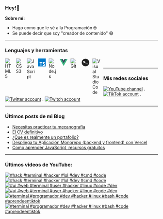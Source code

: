 ### Hey!👋
**Sobre mí:**
- Hago como que le sé a la Programación 🤓 
- Se puede decir que soy "creador de contenido" 😅

---
### Lenguajes y herramientas

<img align="left" alt="HTML5" width="26px" src="https://cdn.jsdelivr.net/gh/devicons/devicon/icons/html5/html5-original.svg" style="padding-right:10px;" />
<img align="left" alt="CSS3" width="26px" src="https://cdn.jsdelivr.net/gh/devicons/devicon/icons/css3/css3-original.svg" style="padding-right:10px;" />
<img align="left" alt="JavaScript" width="26px" src="https://cdn.jsdelivr.net/gh/devicons/devicon/icons/javascript/javascript-original.svg" style="padding-right:10px;" />
<img align="left" alt="Typescript" width="26px" src="https://raw.githubusercontent.com/github/explore/80688e429a7d4ef2fca1e82350fe8e3517d3494d/topics/typescript/typescript.png" style="padding-right:10px;" />
<img align="left" alt="Node.js" width="26px" src="https://cdn.jsdelivr.net/gh/devicons/devicon/icons/nodejs/nodejs-original.svg" style="padding-right:10px;" />
<img align="left" alt="Vue" width="26px" src="https://raw.githubusercontent.com/github/explore/80688e429a7d4ef2fca1e82350fe8e3517d3494d/topics/vue/vue.png" style="padding-right:10px;" />
<img align="left" alt="Git" width="26px" src="https://cdn.jsdelivr.net/gh/devicons/devicon/icons/git/git-original.svg" style="padding-right:10px;" />
<img align="left" alt="Terminal" width="26px" src="https://raw.githubusercontent.com/github/explore/d92924b1d925bb134e308bd29c9de6c302ed3beb/topics/terminal/terminal.png" style="padding-right:10px;" />
<img align="left" alt="Visual Studio Code" width="26px" src="https://cdn.jsdelivr.net/gh/devicons/devicon/icons/vscode/vscode-original.svg" style="padding-right:10px;" />

<br>

---
### Mis redes sociales

[![YouTube channel](https://img.shields.io/youtube/channel/subscribers/UCKMWXwHYoy920OFEN_BM5VQ?style=social)](https://www.youtube.com/@doneberdev)
 . [![TikTok account](https://img.shields.io/endpoint?logo=TikTok&style=social&url=https%3A%2F%2Fdoneber.dev%2Ftiktok-counter%2F)](https://www.tiktok.com/@doneberdev)
 . [![Twitter account](https://img.shields.io/twitter/follow/doneberdev?label=Followers&style=social)](https://twitter.com/doneberdev)
 . [![Twitch account](https://img.shields.io/twitch/status/doneberdev?style=social)](https://twitch.tv/doneberdev)
 
---
### Últimos posts de mi Blog

<!-- BLOG-POST-LIST:START -->
- [Necesitas practicar tu mecanografia](https://doneber.dev/blog/necesitas-practicar-tu-mecanografia/)
- [El CV definitivo](https://doneber.dev/blog/el-cv-definitivo/)
- [¿Que es realmente un portafolio?](https://doneber.dev/blog/que-es-realmente-un-portafolio/)
- [Despliega tu Aplicación Monorepo &lpar;backend y frontend&rpar; con Vercel](https://doneber.dev/blog/despliega-tu-aplicaci%C3%B3n-monorepo-backend-y-frontend-con-vercel/)
- [Como aprender JavaScript, recursos gratuitos](https://doneber.dev/blog/como-aprender-javascript-recursos-gratuitos/)
<!-- BLOG-POST-LIST:END -->
 
---
### Últimos videos de YouTube:

<!-- BEGIN YOUTUBE-CARDS -->
[![#hack #terminal #hacker #lol #dev #cmd #code](https://ytcards.demolab.com/?id=9F-u4BFGiWI&title=%23hack+%23terminal+%23hacker+%23lol+%23dev+%23cmd+%23code&lang=en&timestamp=1704427444&background_color=%230f0f0f&title_color=%23ffffff&stats_color=%23dedede&max_title_lines=1&width=250&border_radius=5&duration=22 "#hack #terminal #hacker #lol #dev #cmd #code")](https://www.youtube.com/watch?v=9F-u4BFGiWI#gh-dark-mode-only)[![#hack #terminal #hacker #lol #dev #cmd #code](https://ytcards.demolab.com/?id=9F-u4BFGiWI&title=%23hack+%23terminal+%23hacker+%23lol+%23dev+%23cmd+%23code&lang=en&timestamp=1704427444&background_color=%230d1117&title_color=%23ffffff&stats_color=%23dedede&max_title_lines=1&width=250&border_radius=5&duration=22 "#hack #terminal #hacker #lol #dev #cmd #code")](https://www.youtube.com/watch?v=9F-u4BFGiWI#gh-light-mode-only)
[![#ui #web #terminal #user #hacker #linux #code #dev](https://ytcards.demolab.com/?id=ZjBT1BT_HWw&title=%23ui+%23web+%23terminal+%23user+%23hacker+%23linux+%23code+%23dev&lang=en&timestamp=1704339095&background_color=%230f0f0f&title_color=%23ffffff&stats_color=%23dedede&max_title_lines=1&width=250&border_radius=5&duration=47 "#ui #web #terminal #user #hacker #linux #code #dev")](https://www.youtube.com/watch?v=ZjBT1BT_HWw#gh-dark-mode-only)[![#ui #web #terminal #user #hacker #linux #code #dev](https://ytcards.demolab.com/?id=ZjBT1BT_HWw&title=%23ui+%23web+%23terminal+%23user+%23hacker+%23linux+%23code+%23dev&lang=en&timestamp=1704339095&background_color=%230d1117&title_color=%23ffffff&stats_color=%23dedede&max_title_lines=1&width=250&border_radius=5&duration=47 "#ui #web #terminal #user #hacker #linux #code #dev")](https://www.youtube.com/watch?v=ZjBT1BT_HWw#gh-light-mode-only)
[![#terminal #programador #dev #hacker #linux #bash #code #aprendeentiktok](https://ytcards.demolab.com/?id=J_MO3fj2MFs&title=%23terminal+%23programador+%23dev+%23hacker+%23linux+%23bash+%23code+%23aprendeentiktok&lang=en&timestamp=1704256236&background_color=%230f0f0f&title_color=%23ffffff&stats_color=%23dedede&max_title_lines=1&width=250&border_radius=5&duration=54 "#terminal #programador #dev #hacker #linux #bash #code #aprendeentiktok")](https://www.youtube.com/watch?v=J_MO3fj2MFs#gh-dark-mode-only)[![#terminal #programador #dev #hacker #linux #bash #code #aprendeentiktok](https://ytcards.demolab.com/?id=J_MO3fj2MFs&title=%23terminal+%23programador+%23dev+%23hacker+%23linux+%23bash+%23code+%23aprendeentiktok&lang=en&timestamp=1704256236&background_color=%230d1117&title_color=%23ffffff&stats_color=%23dedede&max_title_lines=1&width=250&border_radius=5&duration=54 "#terminal #programador #dev #hacker #linux #bash #code #aprendeentiktok")](https://www.youtube.com/watch?v=J_MO3fj2MFs#gh-light-mode-only)
<!-- END YOUTUBE-CARDS -->

